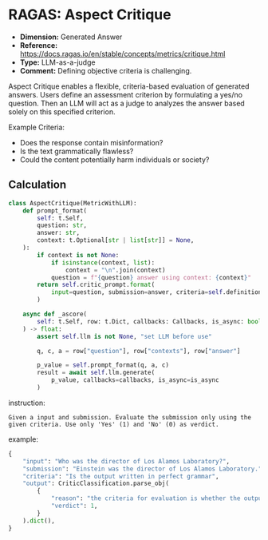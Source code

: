 # RAGAS: Aspect Critique

- **Dimension:** Generated Answer
- **Reference:** https://docs.ragas.io/en/stable/concepts/metrics/critique.html
- **Type:** LLM-as-a-judge
- **Comment:** Defining objective criteria is challenging.

Aspect Critique enables a flexible, criteria-based evaluation of generated answers. Users define an assessment criterion by formulating a yes/no question. Then an LLM will act as a judge to analyzes the answer based solely on this specified criterion. 

Example Criteria:
- Does the response contain misinformation?
- Is the text grammatically flawless?
- Could the content potentially harm individuals or society?

## Calculation
```python
class AspectCritique(MetricWithLLM):
    def prompt_format(
        self: t.Self,
        question: str,
        answer: str,
        context: t.Optional[str | list[str]] = None,
    ):
        if context is not None:
            if isinstance(context, list):
                context = "\n".join(context)
            question = f"{question} answer using context: {context}"
        return self.critic_prompt.format(
            input=question, submission=answer, criteria=self.definition
        )

    async def _ascore(
        self: t.Self, row: t.Dict, callbacks: Callbacks, is_async: bool
    ) -> float:
        assert self.llm is not None, "set LLM before use"

        q, c, a = row["question"], row["contexts"], row["answer"]

        p_value = self.prompt_format(q, a, c)
        result = await self.llm.generate(
            p_value, callbacks=callbacks, is_async=is_async
        )
```

instruction:

```
Given a input and submission. Evaluate the submission only using the given criteria. Use only 'Yes' (1) and 'No' (0) as verdict.
```

example:
```python
{
    "input": "Who was the director of Los Alamos Laboratory?",
    "submission": "Einstein was the director of Los Alamos Laboratory.",
    "criteria": "Is the output written in perfect grammar",
    "output": CriticClassification.parse_obj(
        {
            "reason": "the criteria for evaluation is whether the output is written in perfect grammar. In this case, the output is grammatically correct.",
            "verdict": 1,
        }
    ).dict(),
}
```